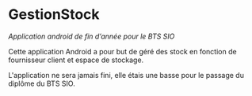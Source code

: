 # GestionStock
*Application android de fin d’année pour le BTS SIO*

Cette application Android a pour but de géré des stock en fonction de fournisseur client et espace de stockage.

L'application ne sera jamais fini, elle étais une basse pour le passage du diplôme du BTS SIO.
